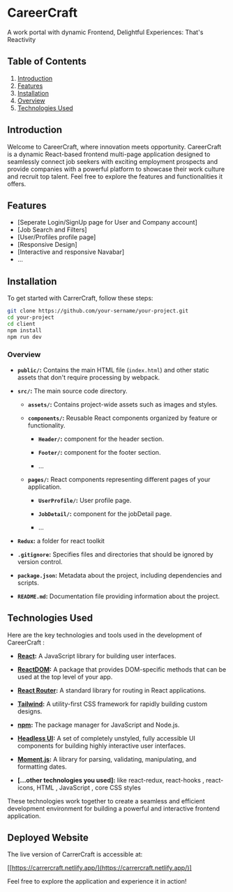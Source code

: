 # CareerCraft

A work portal with dynamic Frontend, Delightful Experiences: That's Reactivity

## Table of Contents

1. [Introduction](#introduction)
2. [Features](#features)
3. [Installation](#installation)
4. [Overview](#overview)
5. [Technologies Used](#technologies-used)

## Introduction

Welcome to CareerCraft, where innovation meets opportunity. CareerCraft is a dynamic React-based frontend multi-page application designed to seamlessly connect job seekers with exciting employment prospects and provide companies with a powerful platform to showcase their work culture and recruit top talent. Feel free to explore the features and functionalities it offers.

## Features

- [Seperate Login/SignUp page for User and Company account]
- [Job Search and Filters]
- [User/Profiles profile page]
- [Responsive Design]
- [Interactive and responsive Navabar]
- ...

## Installation

To get started with CarrerCraft, follow these steps:

```bash
git clone https://github.com/your-sername/your-project.git
cd your-project
cd client
npm install
npm run dev
```


### Overview

- **`public/`:** Contains the main HTML file (`index.html`) and other static assets that don't require processing by webpack.

- **`src/`:** The main source code directory.

  - **`assets/`:** Contains project-wide assets such as images and styles.

  - **`components/`:** Reusable React components organized by feature or functionality.

    - **`Header/`:**  component for the header section.

    - **`Footer/`:**  component for the footer section.
    - ...

  - **`pages/`:** React components representing different pages of your application.

    - **`UserProfile/`:** User profile page.

    - **`JobDetail/`:** component for the jobDetail page.
    - ...
 - **`Redux`:** a folder for react toolkit

- **`.gitignore`:** Specifies files and directories that should be ignored by version control.

- **`package.json`:** Metadata about the project, including dependencies and scripts.

- **`README.md`:** Documentation file providing information about the project.
## Technologies Used

Here are the key technologies and tools used in the development of CareerCraft :

- **[React](https://reactjs.org/):** A JavaScript library for building user interfaces.

- **[ReactDOM](https://reactjs.org/docs/react-dom.html):** A package that provides DOM-specific methods that can be used at the top level of your app.

- **[React Router](https://reactrouter.com/):** A standard library for routing in React applications.

- **[Tailwind](https://tailwindcss.com/):** A utility-first CSS framework for rapidly building custom designs.

- **[npm](https://www.npmjs.com/):** The package manager for JavaScript and Node.js.

- **[Headless UI](https://headlessui.dev/):** A set of completely unstyled, fully accessible UI components for building highly interactive user interfaces.

- **[Moment.js](https://momentjs.com/):** A library for parsing, validating, manipulating, and formatting dates.

- **[...other technologies you used]:** like react-redux, react-hooks , react-icons, HTML , JavaScript , core CSS styles

These technologies work together to create a seamless and efficient development environment for building a powerful and interactive frontend application.

## Deployed Website

The live version of CarrerCraft is accessible at:

[[https://carrercraft.netlify.app/](https://carrercraft.netlify.app/)]

Feel free to explore the application and experience it in action!
